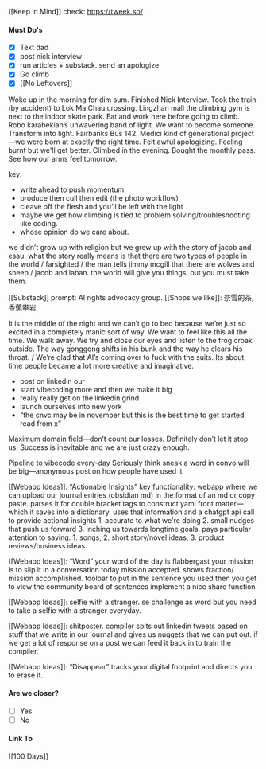 [[Keep in Mind]]
check: https://tweek.so/
#### Must Do's
- [x] Text dad
- [x] post nick interview
- [x] run articles + substack. send an apologize
- [x] Go climb
- [x] [[No Leftovers]]

Woke up in the morning for dim sum. Finished Nick Interview. Took the train (by accident) to Lok Ma Chau crossing. Lingzhan mall the climbing gym is next to the indoor skate park. Eat and work here before going to climb. Robo karabekian’s unwavering band of light. We want to become someone. Transform into light. Fairbanks Bus 142. Medici kind of generational project—we were born at exactly the right time. Felt awful apologizing. Feeling burnt but we'll get better. Climbed in the evening. Bought the monthly pass. See how our arms feel tomorrow. 

key: 
- write ahead to push momentum.
- produce then cull then edit (the photo workflow)
- cleave off the flesh and you’ll be left with the light
- maybe we get how climbing is tied to problem solving/troubleshooting like coding.
- whose opinion do we care about. 

we didn’t grow up with religion but we grew up with the story of jacob and esau. what the story really means is that there are two types of people in the world / farsighted / the man tells jimmy mcgill that there are wolves and sheep / jacob and laban. the world will give you things. but you must take them.

[[Substack]] prompt: AI rights advocacy group. 
[[Shops we like]]: 奈雪的茶, 香蕉攀岩

It is the middle of the night and we can’t go to bed because we’re just so excited in a completely manic sort of way. We want to feel like this all the time. We walk away. We try and close our eyes and listen to the frog croak outside. The way gonggong shifts in his bunk and the way he clears his throat. / We’re glad that AI’s coming over to fuck with the suits. Its about time people became a lot more creative and imaginative.

- post on linkedin our
- start vibecoding more and then we make it big
- really really get on the linkedin grind
- launch ourselves into new york
- “the cnvc may be in november but this is the best time to get started. read from x”

Maximum domain field—don’t count our losses. Definitely don’t let it stop us. Success is inevitable and we are just crazy enough.

Pipeline to vibecode every-day
Seriously think sneak a word in convo will be big—anonymous post on how people have used it 

[[Webapp Ideas]]: “Actionable Insights”
key functionality: webapp where we can upload our journal entries (obsidian md) in the format of an md or copy paste. parses it for double bracket tags to construct yaml front matter—which it saves into a dictionary. uses that information and a chatgpt api call to provide actional insights 1. accurate to what we're doing 2. small nudges that push us forward 3. inching us towards longtime goals. pays particular attention to saving: 1. songs, 2. short story/novel ideas, 3. product reviews/business ideas. 

[[Webapp Ideas]]: “Word”
your word of the day is flabbergast
your mission is to slip it in a conversation today
mission accepted. 
shows fraction/
mission accomplished.
toolbar to put in the sentence you used
then you get to view the community board of sentences
implement a nice share function

[[Webapp Ideas]]: selfie with a stranger. se challenge as word but you need to take a selfie with a stranger everyday.

[[Webapp Ideas]]: shitposter. compiler spits out linkedin tweets based on stuff that we write in our journal and gives us nuggets that we can put out. if we get a lot of response on a post we can feed it back in to train the compiler.

[[Webapp Ideas]]: “Disappear” tracks your digital footprint and directs you to erase it.
#### Are we closer?
- [ ] Yes
- [ ] No
#### Link To
[[100 Days]]